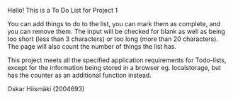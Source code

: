 Hello!
This is a To Do List for Project 1

You can add things to do to the list, you can mark them as complete, and you can remove them.
The input will be checked for blank as well as being too short (less than 3 characters) or too long (more than 20 characters).  
The page will also count the number of things the list has.

This project meets all the specified application requirements for Todo-lists, except for the information being stored in a browser eg. localstorage, but has the counter as an additional function instead. 

Oskar Hiismäki (2004693)
